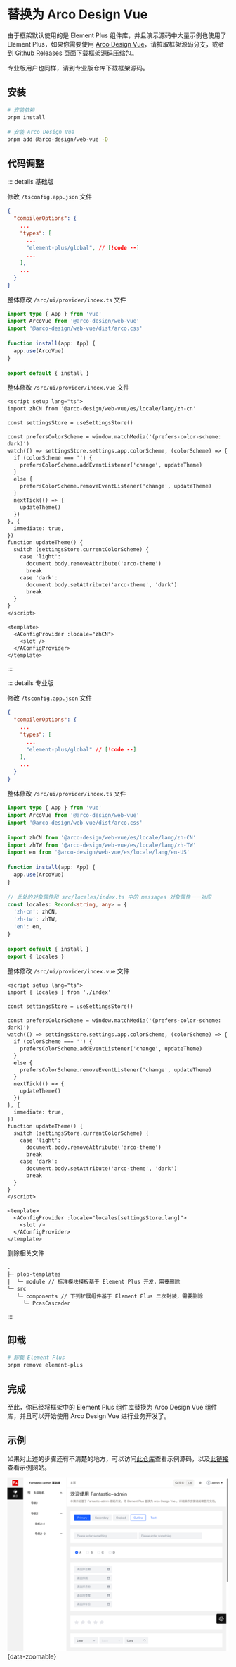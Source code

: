 # 替换为 Arco Design Vue

由于框架默认使用的是 Element Plus 组件库，并且演示源码中大量示例也使用了 Element Plus，如果你需要使用 [Arco Design Vue](https://arco.design/vue/docs/start)，请拉取框架源码分支，或者到 [Github Releases](https://github.com/fantastic-admin/basic/releases) 页面下载框架源码压缩包。

专业版用户也同样，请到专业版仓库下载框架源码。

## 安装

```sh
# 安装依赖
pnpm install

# 安装 Arco Design Vue
pnpm add @arco-design/web-vue -D
```

## 代码调整

::: details 基础版

修改 `/tsconfig.app.json` 文件

```json
{
  "compilerOptions": {
    ...
    "types": [
      ...
      "element-plus/global", // [!code --]
      ...
    ],
    ...
  }
}
```

整体修改 `/src/ui/provider/index.ts` 文件

```ts
import type { App } from 'vue'
import ArcoVue from '@arco-design/web-vue'
import '@arco-design/web-vue/dist/arco.css'

function install(app: App) {
  app.use(ArcoVue)
}

export default { install }
```

整体修改 `/src/ui/provider/index.vue` 文件

```vue
<script setup lang="ts">
import zhCN from '@arco-design/web-vue/es/locale/lang/zh-cn'

const settingsStore = useSettingsStore()

const prefersColorScheme = window.matchMedia('(prefers-color-scheme: dark)')
watch(() => settingsStore.settings.app.colorScheme, (colorScheme) => {
  if (colorScheme === '') {
    prefersColorScheme.addEventListener('change', updateTheme)
  }
  else {
    prefersColorScheme.removeEventListener('change', updateTheme)
  }
  nextTick(() => {
    updateTheme()
  })
}, {
  immediate: true,
})
function updateTheme() {
  switch (settingsStore.currentColorScheme) {
    case 'light':
      document.body.removeAttribute('arco-theme')
      break
    case 'dark':
      document.body.setAttribute('arco-theme', 'dark')
      break
  }
}
</script>

<template>
  <AConfigProvider :locale="zhCN">
    <slot />
  </AConfigProvider>
</template>
```

:::

::: details 专业版

修改 `/tsconfig.app.json` 文件

```json
{
  "compilerOptions": {
    ...
    "types": [
      ...
      "element-plus/global" // [!code --]
    ],
    ...
  }
}
```

整体修改 `/src/ui/provider/index.ts` 文件

```ts
import type { App } from 'vue'
import ArcoVue from '@arco-design/web-vue'
import '@arco-design/web-vue/dist/arco.css'

import zhCN from '@arco-design/web-vue/es/locale/lang/zh-CN'
import zhTW from '@arco-design/web-vue/es/locale/lang/zh-TW'
import en from '@arco-design/web-vue/es/locale/lang/en-US'

function install(app: App) {
  app.use(ArcoVue)
}

// 此处的对象属性和 src/locales/index.ts 中的 messages 对象属性一一对应
const locales: Record<string, any> = {
  'zh-cn': zhCN,
  'zh-tw': zhTW,
  'en': en,
}

export default { install }
export { locales }
```

整体修改 `/src/ui/provider/index.vue` 文件

```vue
<script setup lang="ts">
import { locales } from './index'

const settingsStore = useSettingsStore()

const prefersColorScheme = window.matchMedia('(prefers-color-scheme: dark)')
watch(() => settingsStore.settings.app.colorScheme, (colorScheme) => {
  if (colorScheme === '') {
    prefersColorScheme.addEventListener('change', updateTheme)
  }
  else {
    prefersColorScheme.removeEventListener('change', updateTheme)
  }
  nextTick(() => {
    updateTheme()
  })
}, {
  immediate: true,
})
function updateTheme() {
  switch (settingsStore.currentColorScheme) {
    case 'light':
      document.body.removeAttribute('arco-theme')
      break
    case 'dark':
      document.body.setAttribute('arco-theme', 'dark')
      break
  }
}
</script>

<template>
  <AConfigProvider :locale="locales[settingsStore.lang]">
    <slot />
  </AConfigProvider>
</template>
```

删除相关文件

```
.
├─ plop-templates
│  └─ module // 标准模块模板基于 Element Plus 开发，需要删除
└─ src
   └─ components // 下列扩展组件基于 Element Plus 二次封装，需要删除
     └─ PcasCascader
```

:::

## 卸载

```sh
# 卸载 Element Plus
pnpm remove element-plus
```

## 完成

至此，你已经将框架中的 Element Plus 组件库替换为 Arco Design Vue 组件库，并且可以开始使用 Arco Design Vue 进行业务开发了。

## 示例

如果对上述的步骤还有不清楚的地方，可以访问[此仓库](https://github.com/fantastic-admin/arco-example)查看示例源码，以及[此链接](https://fantastic-admin.hurui.me/arco-example/)查看示例网站。

![](/ui-arco.png){data-zoomable}
